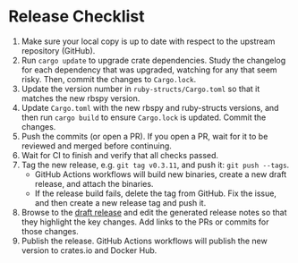 # Release Checklist

1. Make sure your local copy is up to date with respect to the upstream repository (GitHub).
1. Run `cargo update` to upgrade crate dependencies. Study the changelog for each dependency that was upgraded, watching for any that seem risky. Then, commit the changes to `Cargo.lock`.
1. Update the version number in `ruby-structs/Cargo.toml` so that it matches the new rbspy version.
1. Update `Cargo.toml` with the new rbspy and ruby-structs versions, and then run `cargo build` to ensure `Cargo.lock` is updated. Commit the changes.
1. Push the commits (or open a PR). If you open a PR, wait for it to be reviewed and merged before continuing.
1. Wait for CI to finish and verify that all checks passed.
1. Tag the new release, e.g. `git tag v0.3.11`, and push it: `git push --tags`.
    - GitHub Actions workflows will build new binaries, create a new draft release, and attach the binaries.
    - If the release build fails, delete the tag from GitHub. Fix the issue, and then create a new release tag and push it.
1. Browse to the [draft release](https://github.com/rbspy/rbspy/releases) and edit the generated release notes so that they highlight the key changes. Add links to the PRs or commits for those changes.
1. Publish the release. GitHub Actions workflows will publish the new version to crates.io and Docker Hub.
